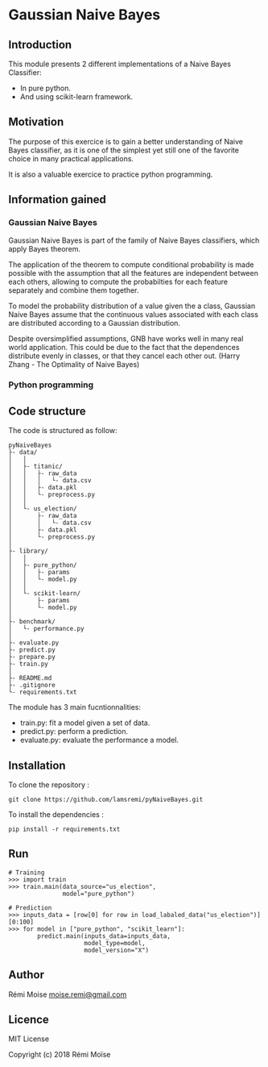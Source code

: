 # Gaussian Naive Bayes


## Introduction

This module presents 2 different implementations of a Naive Bayes Classifier:
* In pure python.
* And using scikit-learn framework.


## Motivation

The purpose of this exercice is to gain a better understanding of Naive Bayes classifier, as it is one of the simplest yet still one of the favorite choice in many practical applications.

It is also a valuable exercice to practice python programming.


## Information gained

### Gaussian Naive Bayes

Gaussian Naive Bayes is part of the family of Naive Bayes classifiers, which apply Bayes theorem.

The application of the theorem to compute conditional probability is made possible with the assumption that all the features are independent between each others, allowing to compute the probabilties for each feature separately and combine them together.

To model the probability distribution of a value given the a class, Gaussian Naive Bayes assume that the continuous values associated with each class are distributed according to a Gaussian distribution.

Despite oversimplified assumptions, GNB have works well in many real world application. This could be due to the fact that the dependences distribute evenly in classes, or that they cancel
each other out. (Harry Zhang - The Optimality of Naive Bayes)

### Python programming

## Code structure

The code is structured as follow:
```
pyNaiveBayes
├- data/
│   │
│   ├- titanic/
│   │   ├- raw_data
│   │   │   └- data.csv
│   │   ├- data.pkl
│   │   └- preprocess.py
│   │
│   └- us_election/
│       ├- raw_data
│       │   └- data.csv
│       ├- data.pkl
│       └- preprocess.py
│
├- library/
│   │
│   ├- pure_python/
│   │   ├- params
│   │   └- model.py
│   │
│   └- scikit-learn/
│       ├- params
│       └- model.py
│
├- benchmark/
│   └- performance.py
│
├- evaluate.py
├- predict.py
├- prepare.py
├- train.py
│
├- README.md
├- .gitignore
└- requirements.txt
```

The module has 3 main fucntionnalities:
* train.py: fit a model given a set of data.
* predict.py: perform a prediction.
* evaluate.py: evaluate the performance a model.


## Installation

To clone the repository :
```
git clone https://github.com/lamsremi/pyNaiveBayes.git
```

To install the dependencies :
```
pip install -r requirements.txt
```

## Run

```
# Training
>>> import train
>>> train.main(data_source="us_election",
               model="pure_python")

# Prediction
>>> inputs_data = [row[0] for row in load_labaled_data("us_election")][0:100]
>>> for model in ["pure_python", "scikit_learn"]:
        predict.main(inputs_data=inputs_data,
                     model_type=model,
                     model_version="X")
```

## Author

Rémi Moise
moise.remi@gmail.com

## Licence

MIT License

Copyright (c) 2018 Rémi Moïse
